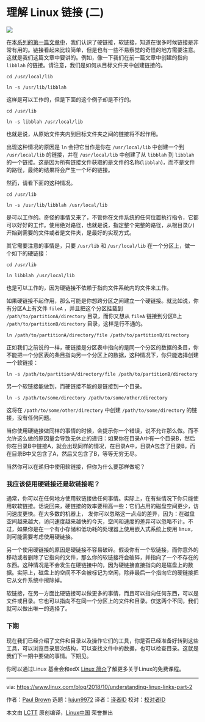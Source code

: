 理解 Linux 链接 (二)
======

![](https://www.linux.com/sites/lcom/files/styles/rendered_file/public/links-fikri-rasyid-7853.jpg?itok=0jBT_1M2)

在[本系列的第一篇文章中][1]，我们认识了硬链接，软链接，知道在很多时候链接是非常有用的。链接看起来比较简单，但是也有一些不易察觉的奇怪的地方需要注意。这就是我们这篇文章中要讲的。例如，像一下我们在前一篇文章中创建的指向 `libblah` 的链接。请注意，我们是如何从目标文件夹中创建链接的。

```
cd /usr/local/lib

ln -s /usr/lib/libblah
```

这样是可以工作的，但是下面的这个例子却是不行的。

```
cd /usr/lib

ln -s libblah /usr/local/lib
```

也就是说，从原始文件夹内到目标文件夹之间的链接将不起作用。

出现这种情况的原因是 `ln` 会把它当作是你在 `/usr/local/lib` 中创建一个到 `/usr/local/lib` 的链接，并在 `/usr/local/lib` 中创建了从 `libblah` 到 `libblah` 的一个链接。这是因为所有链接文件获取的是文件的名称(`libblah`)，而不是文件的路径，最终的结果将会产生一个坏的链接。

然而，请看下面的这种情况。

```
cd /usr/lib

ln -s /usr/lib/libblah /usr/local/lib
```

是可以工作的。奇怪的事情又来了，不管你在文件系统的任何位置执行指令，它都可以好好的工作。使用绝对路径，也就是说，指定整个完整的路径，从根目录(`/`)开始到需要的文件或者是文件夹，是最好的实现方式。

其它需要注意的事情是，只要 `/usr/lib` 和 `/usr/local/lib` 在一个分区上，做一个如下的硬链接：

```
cd /usr/lib

ln libblah /usr/local/lib
```

也是可以工作的，因为硬链接不依赖于指向文件系统内的文件来工作。

如果硬链接不起作用，那么可能是你想跨分区之间建立一个硬链接。就比如说，你有分区A上有文件 `fileA` ，并且把这个分区挂载到 `/path/to/partitionA/directory` 目录，而你又想从 `fileA` 链接到分区B上 `/path/to/partitionB/directory` 目录，这样是行不通的。

```
ln /path/to/partitionA/directory/file /path/to/partitionB/directory
```

正如我们之前说的一样，硬链接是分区表中指向的是同一个分区的数据的条目，你不能把一个分区表的条目指向另一个分区上的数据，这种情况下，你只能选择创建一个软链接：

```
ln -s /path/to/partitionA/directory/file /path/to/partitionB/directory
```

另一个软链接能做到，而硬链接不能的是链接到一个目录。

```
ln -s /path/to/some/directory /path/to/some/other/directory
```

这将在 `/path/to/some/other/directory` 中创建 `/path/to/some/directory` 的链接，没有任何问题。

当你使用硬链接做同样的事情的时候，会提示你一个错误，说不允许那么做。而不允许这么做的原因量会导致无休止的递归：如果你在目录A中有一个目录B，然后你在目录B中链接A，就会出现同样的情况，在目录A中，目录A包含了目录B，而在目录B中又包含了A，然后又包含了B，等等无穷无尽。

当然你可以在递归中使用软链接，但你为什么要那样做呢？

### 我应该使用硬链接还是软链接呢？

通常，你可以在任何地方使用软链接做任何事情。实际上，在有些情况下你只能使用软软链接。话说回来，硬链接的效率要稍高一些：它们占用的磁盘空间更少，访问速度更快。在大多数的机器上， 发你可以忽略这一点点的差异，因为：在磁盘空间越来越大，访问速度越来越快的今天，空间和速度的差异可以忽略不计。不过，如果你是在一个有小存储和低功耗的处理器上使用嵌入式系统上使用 linux， 则可能需要考虑使用硬链接。

另一个使用硬链接的原因是硬链接不容易破碎。假设你有一个软链接，而你意外的移动或者删除了它指向的文件，那么你的软链接将会破碎，并指向了一个不存在的东西。这种情况是不会发生在硬链接中的，因为硬链接直接指向的是磁盘上的数据。实际上，磁盘上的空间不不会被标记为空闲，除非最后一个指向它的硬链接把它从文件系统中擦除掉。

软链接，在另一方面比硬链接可以做更多的事情，而且可以指向任何东西，可以是文件或目录。它也可以指向不在同一个分区上的文件和目录。仅这两个不同，我们就可以做出唯一的选择了。

### 下期

现在我们已经介绍了文件和目录以及操作它们的工具，你是否已经准备好转到这些工具，可以浏览目录层次结构，可以查找文件中的数据，也可以检查目录。这就是我们下一期中要做的事情。下期见。

你可以通过Linux 基金会和edX [Linux 简介][2]了解更多关于Linux的免费课程。

--------------------------------------------------------------------------------

via: https://www.linux.com/blog/2018/10/understanding-linux-links-part-2

作者：[Paul Brown][a]
选题：[lujun9972][b]
译者：[译者ID](https://github.com/译者ID)
校对：[校对者ID](https://github.com/校对者ID)

本文由 [LCTT](https://github.com/LCTT/TranslateProject) 原创编译，[Linux中国](https://linux.cn/) 荣誉推出

[a]: https://www.linux.com/users/bro66
[b]: https://github.com/lujun9972
[1]: https://www.linux.com/blog/intro-to-linux/2018/10/linux-links-part-1
[2]: https://training.linuxfoundation.org/linux-courses/system-administration-training/introduction-to-linux
